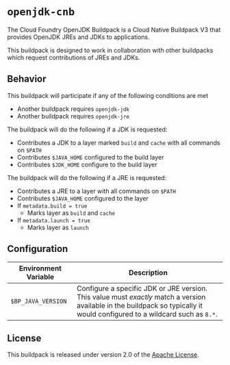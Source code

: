 # `openjdk-cnb`
The Cloud Foundry OpenJDK Buildpack is a Cloud Native Buildpack V3 that provides OpenJDK JREs and JDKs to applications.

This buildpack is designed to work in collaboration with other buildpacks which request contributions of JREs and JDKs.

## Behavior
This buildpack will participate if any of the following conditions are met

* Another buildpack requires `openjdk-jdk`
* Another buildpack requires `openjdk-jre`

The buildpack will do the following if a JDK is requested:

* Contributes a JDK to a layer marked `build` and `cache` with all commands on `$PATH`
* Contributes `$JAVA_HOME` configured to the build layer
* Contributes `$JDK_HOME` configure to the build layer

The buildpack will do the following if a JRE is requested:

* Contributes a JRE to a layer with all commands on `$PATH`
* Contributes `$JAVA_HOME` configured to the layer
* If `metadata.build = true`
  * Marks layer as `build` and `cache`
* If `metadata.launch = true`
  * Marks layer as `launch`

## Configuration 
| Environment Variable | Description
| -------------------- | -----------
| `$BP_JAVA_VERSION` | Configure a specific JDK or JRE version.  This value must _exactly_ match a version available in the buildpack so typically it would configured to a wildcard such as `8.*`.

## License
This buildpack is released under version 2.0 of the [Apache License][a].

[a]: https://www.apache.org/licenses/LICENSE-2.0
